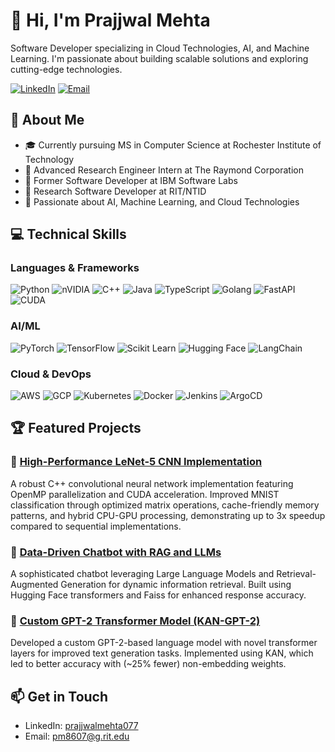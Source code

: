 # 👋 Hi, I'm Prajjwal Mehta

Software Developer specializing in Cloud Technologies, AI, and Machine Learning. I'm passionate about building scalable solutions and exploring cutting-edge technologies.

[![LinkedIn](https://img.shields.io/badge/LinkedIn-0077B5?style=for-the-badge&logo=linkedin&logoColor=white)](https://linkedin.com/in/prajjwalmehta077)
[![Email](https://img.shields.io/badge/Email-D14836?style=for-the-badge&logo=gmail&logoColor=white)](mailto:pm8607@g.rit.edu)

## 🚀 About Me
- 🎓 Currently pursuing MS in Computer Science at Rochester Institute of Technology
- 💼 Advanced Research Engineer Intern at The Raymond Corporation
- 🌟 Former Software Developer at IBM Software Labs
- 🔬 Research Software Developer at RIT/NTID
- 🎯 Passionate about AI, Machine Learning, and Cloud Technologies

## 💻 Technical Skills

### Languages & Frameworks
![Python](https://img.shields.io/badge/Python-3776AB?style=flat-square&logo=python&logoColor=white)
![nVIDIA](https://img.shields.io/badge/cuda-000000.svg?style=for-the-badge&logo=nVIDIA&logoColor=green)
![C++](https://img.shields.io/badge/C++-00599C?style=flat-square&logo=c%2B%2B&logoColor=white)
![Java](https://img.shields.io/badge/Java-ED8B00?style=flat-square&logo=openjdk&logoColor=white)
![TypeScript](https://img.shields.io/badge/TypeScript-007ACC?style=flat-square&logo=typescript&logoColor=white)
![Golang](https://img.shields.io/badge/Go-00ADD8?style=flat-square&logo=go&logoColor=white)
![FastAPI](https://img.shields.io/badge/FastAPI-009688?style=flat-square&logo=fastapi&logoColor=white)
![CUDA](https://img.shields.io/badge/CUDA-76B900?style=flat-square&logo=nvidia&logoColor=white)

### AI/ML
![PyTorch](https://img.shields.io/badge/PyTorch-EE4C2C?style=flat-square&logo=pytorch&logoColor=white)
![TensorFlow](https://img.shields.io/badge/TensorFlow-FF6F00?style=flat-square&logo=tensorflow&logoColor=white)
![Scikit Learn](https://img.shields.io/badge/Scikit_Learn-F7931E?style=flat-square&logo=scikit-learn&logoColor=white)
![Hugging Face](https://img.shields.io/badge/🤗_Transformers-FFD21E?style=flat-square)
![LangChain](https://img.shields.io/badge/LangChain-3178C6?style=flat-square)

### Cloud & DevOps
![AWS](https://img.shields.io/badge/AWS-232F3E?style=flat-square&logo=amazon-aws&logoColor=white)
![GCP](https://img.shields.io/badge/GCP-4285F4?style=flat-square&logo=google-cloud&logoColor=white)
![Kubernetes](https://img.shields.io/badge/Kubernetes-326CE5?style=flat-square&logo=kubernetes&logoColor=white)
![Docker](https://img.shields.io/badge/Docker-2496ED?style=flat-square&logo=docker&logoColor=white)
![Jenkins](https://img.shields.io/badge/Jenkins-D24939?style=flat-square&logo=jenkins&logoColor=white)
![ArgoCD](https://img.shields.io/badge/ArgoCD-EF7B4D?style=flat-square&logo=argo&logoColor=white)

## 🏆 Featured Projects

### 🚀 [High-Performance LeNet-5 CNN Implementation](https://github.com/prajjwal123/Lenet5)
A robust C++ convolutional neural network implementation featuring OpenMP parallelization and CUDA acceleration. Improved MNIST classification through optimized matrix operations, cache-friendly memory patterns, and hybrid CPU-GPU processing, demonstrating up to 3x speedup compared to sequential implementations.

### 🤖 [Data-Driven Chatbot with RAG and LLMs](https://github.com/prajjwalmehta123/RAGS-Chatbot)
A sophisticated chatbot leveraging Large Language Models and Retrieval-Augmented Generation for dynamic information retrieval. Built using Hugging Face transformers and Faiss for enhanced response accuracy.

### 📝 [Custom GPT-2 Transformer Model (KAN-GPT-2)](https://github.com/prajjwalmehta123/KAN-GPT-2)
Developed a custom GPT-2-based language model with novel transformer layers for improved text generation tasks. Implemented using KAN, which led to better accuracy with (~25% fewer) non-embedding weights.

## 📫 Get in Touch
- LinkedIn: [prajjwalmehta077](https://linkedin.com/in/prajjwalmehta077)
- Email: pm8607@g.rit.edu

